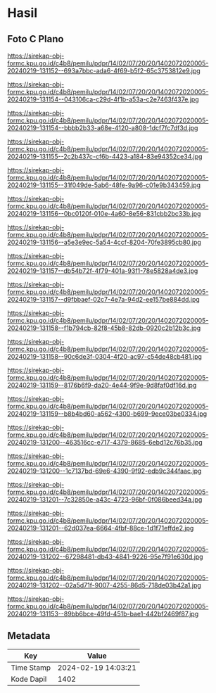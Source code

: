 # Hasil

## Foto C Plano

https://sirekap-obj-formc.kpu.go.id/c4b8/pemilu/pdpr/14/02/07/20/20/1402072020005-20240219-131152--693a7bbc-ada6-4f69-b5f2-65c3753812e9.jpg

https://sirekap-obj-formc.kpu.go.id/c4b8/pemilu/pdpr/14/02/07/20/20/1402072020005-20240219-131154--043106ca-c29d-4f1b-a53a-c2e7463f437e.jpg

https://sirekap-obj-formc.kpu.go.id/c4b8/pemilu/pdpr/14/02/07/20/20/1402072020005-20240219-131154--bbbb2b33-a68e-4120-a808-1dcf7fc7df3d.jpg

https://sirekap-obj-formc.kpu.go.id/c4b8/pemilu/pdpr/14/02/07/20/20/1402072020005-20240219-131155--2c2b437c-cf6b-4423-a184-83e94352ce34.jpg

https://sirekap-obj-formc.kpu.go.id/c4b8/pemilu/pdpr/14/02/07/20/20/1402072020005-20240219-131155--31f049de-5ab6-48fe-9a96-c01e9b343459.jpg

https://sirekap-obj-formc.kpu.go.id/c4b8/pemilu/pdpr/14/02/07/20/20/1402072020005-20240219-131156--0bc0120f-010e-4a60-8e56-831cbb2bc33b.jpg

https://sirekap-obj-formc.kpu.go.id/c4b8/pemilu/pdpr/14/02/07/20/20/1402072020005-20240219-131156--a5e3e9ec-5a54-4ccf-8204-70fe3895cb80.jpg

https://sirekap-obj-formc.kpu.go.id/c4b8/pemilu/pdpr/14/02/07/20/20/1402072020005-20240219-131157--db54b72f-4f79-401a-93f1-78e5828a4de3.jpg

https://sirekap-obj-formc.kpu.go.id/c4b8/pemilu/pdpr/14/02/07/20/20/1402072020005-20240219-131157--d9fbbaef-02c7-4e7a-94d2-ee157be884dd.jpg

https://sirekap-obj-formc.kpu.go.id/c4b8/pemilu/pdpr/14/02/07/20/20/1402072020005-20240219-131158--f1b794cb-82f8-45b8-82db-0920c2b12b3c.jpg

https://sirekap-obj-formc.kpu.go.id/c4b8/pemilu/pdpr/14/02/07/20/20/1402072020005-20240219-131158--90c6de3f-0304-4f20-ac97-c54de48cb481.jpg

https://sirekap-obj-formc.kpu.go.id/c4b8/pemilu/pdpr/14/02/07/20/20/1402072020005-20240219-131159--8176b6f9-da20-4e44-9f9e-9d8faf0df16d.jpg

https://sirekap-obj-formc.kpu.go.id/c4b8/pemilu/pdpr/14/02/07/20/20/1402072020005-20240219-131159--b8b4bd60-a562-4300-b699-9ece03be0334.jpg

https://sirekap-obj-formc.kpu.go.id/c4b8/pemilu/pdpr/14/02/07/20/20/1402072020005-20240219-131200--463516cc-e717-4379-8685-6ebd12c76b35.jpg

https://sirekap-obj-formc.kpu.go.id/c4b8/pemilu/pdpr/14/02/07/20/20/1402072020005-20240219-131200--1c7137bd-69e6-4390-9f92-edb9c344faac.jpg

https://sirekap-obj-formc.kpu.go.id/c4b8/pemilu/pdpr/14/02/07/20/20/1402072020005-20240219-131201--7c32850e-a43c-4723-96bf-0f086beed34a.jpg

https://sirekap-obj-formc.kpu.go.id/c4b8/pemilu/pdpr/14/02/07/20/20/1402072020005-20240219-131201--62d037ea-6664-4fbf-88ce-1d1f71effde2.jpg

https://sirekap-obj-formc.kpu.go.id/c4b8/pemilu/pdpr/14/02/07/20/20/1402072020005-20240219-131202--67298481-db43-4841-9226-95e7f91e630d.jpg

https://sirekap-obj-formc.kpu.go.id/c4b8/pemilu/pdpr/14/02/07/20/20/1402072020005-20240219-131202--02a5d71f-9007-4255-86d5-718de03b42a1.jpg

https://sirekap-obj-formc.kpu.go.id/c4b8/pemilu/pdpr/14/02/07/20/20/1402072020005-20240219-131153--89bb6bce-49fd-451b-bae1-442bf2469f87.jpg


## Metadata

| Key        | Value               |
| ---------- | ------------------- |
| Time Stamp | 2024-02-19 14:03:21 |
| Kode Dapil | 1402                |




